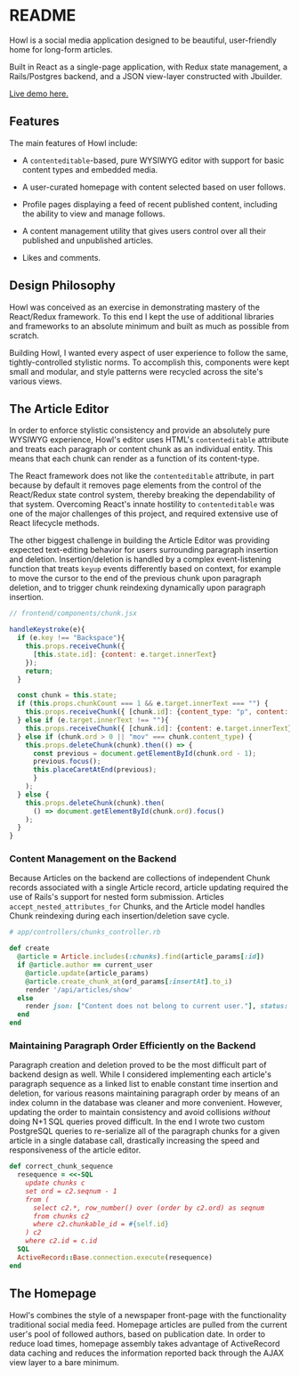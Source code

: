 

# README

Howl is a social media application designed to be beautiful, user-friendly home for long-form articles.

Built in React as a single-page application, with Redux state management, a Rails/Postgres backend, and a JSON view-layer constructed with Jbuilder.

[Live demo here.](http://howlapp.herokuapp.com)

## Features

The main features of Howl include:

- A `contenteditable`-based, pure WYSIWYG editor with support for basic content types and embedded media.

- A user-curated homepage with content selected based on user follows.

- Profile pages displaying a feed of recent published content, including the ability to view and manage follows.

- A content management utility that gives users control over all their
published and unpublished articles.

- Likes and comments.

## Design Philosophy

Howl was conceived as an exercise in demonstrating mastery of the React/Redux framework. To this end I kept the use of additional libraries and frameworks to an absolute minimum and built as much as possible from scratch.

Building Howl, I wanted every aspect of user experience to follow the same, tightly-controlled stylistic norms. To accomplish this, components were kept small and modular, and style patterns were recycled across the site's various views.

## The Article Editor

In order to enforce stylistic consistency and provide an absolutely pure WYSIWYG
experience, Howl's editor uses HTML's `contenteditable` attribute and treats each paragraph or content chunk as an individual entity. This means that each chunk can render as a function of its content-type.

The React framework does not like the `contenteditable` attribute, in part because by default it removes page elements from the control of the React/Redux state control system, thereby breaking the dependability of that system. Overcoming React's innate hostility to `contenteditable` was one of the major challenges of this project, and required extensive use of React lifecycle methods.

The other biggest challenge in building the Article Editor was providing expected text-editing behavior for users surrounding paragraph insertion and deletion. Insertion/deletion is handled by a complex event-listening function that treats `keyup` events differently based on context, for example to move the cursor to the end of the previous chunk upon paragraph deletion, and to trigger chunk reindexing dynamically upon paragraph insertion.

``` js
// frontend/components/chunk.jsx

handleKeystroke(e){
  if (e.key !== "Backspace"){
    this.props.receiveChunk({
      [this.state.id]: {content: e.target.innerText}
    });
    return;
  }

  const chunk = this.state;
  if (this.props.chunkCount === 1 && e.target.innerText === "") {
    this.props.receiveChunk({ [chunk.id]: {content_type: "p", content: ""}});
  } else if (e.target.innerText !== ""){
    this.props.receiveChunk({ [chunk.id]: {content: e.target.innerText}});
  } else if (chunk.ord > 0 || "mov" === chunk.content_type) {
    this.props.deleteChunk(chunk).then(() => {
      const previous = document.getElementById(chunk.ord - 1);
      previous.focus();
      this.placeCaretAtEnd(previous);
      }
    );
  } else {
    this.props.deleteChunk(chunk).then(
      () => document.getElementById(chunk.ord).focus()
    );
  }
}
```

### Content Management on the Backend

Because Articles on the backend are collections of independent Chunk records associated with a single Article record, article updating required the use of Rails's support for nested form submission.  Articles `accept_nested_attributes_for` Chunks, and the Article model handles Chunk reindexing during each insertion/deletion save cycle.

``` rb
# app/controllers/chunks_controller.rb

def create
  @article = Article.includes(:chunks).find(article_params[:id])
  if @article.author == current_user
    @article.update(article_params)
    @article.create_chunk_at(ord_params[:insertAt].to_i)
    render '/api/articles/show'
  else
    render json: ["Content does not belong to current user."], status: 403
  end
end

```

### Maintaining Paragraph Order Efficiently on the Backend

Paragraph creation and deletion proved to be the most difficult part of backend design as well. While I considered implementing each article's paragraph sequence as a linked list to enable constant time insertion and deletion, for various reasons maintaining paragraph order by means of an index column in the database was cleaner and more convenient.  However, updating the order to maintain consistency and avoid collisions *without* doing N+1 SQL queries proved difficult.  In the end I wrote two custom PostgreSQL queries to re-serialize all of the paragraph chunks for a given article in a single database call, drastically increasing the speed and responsiveness of the article editor.

``` ruby
def correct_chunk_sequence
  resequence = <<-SQL
    update chunks c
    set ord = c2.seqnum - 1
    from (
      select c2.*, row_number() over (order by c2.ord) as seqnum
      from chunks c2
      where c2.chunkable_id = #{self.id}
    ) c2
    where c2.id = c.id
  SQL
  ActiveRecord::Base.connection.execute(resequence)
end

```

## The Homepage

Howl's combines the style of a newspaper front-page with the functionality traditional social media feed.  Homepage articles are pulled from the current user's pool of followed authors, based on publication date.  In order to reduce load times, homepage assembly takes advantage of ActiveRecord data caching and reduces the information reported back through the AJAX view layer to a bare minimum.
